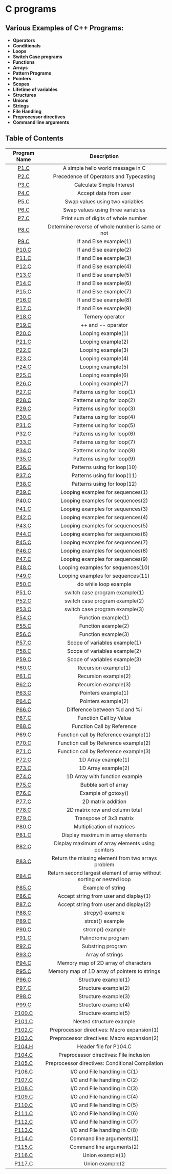 # C programs


## Various Examples of C++ Programs:

* **Operators**
* **Conditionals**
* **Loops**
* **Switch Case programs**
* **Functions**
* **Arrays**
* **Pattern Programs**
* **Pointers**
* **Scopes**
* **Lifetime of variables**
* **Structures**
* **Unions**
* **Strings**
* **File Handling**
* **Preprocessor directives**
* **Command line arguments**





## Table of Contents

| Program Name                     | Description                          |
| :-----------------------------:  | :--------------------------------:   |
|[P1.C](Programs/P1.C)             |A simple hello world message in C|
|[P2.C](Programs/P2.C)             |Precedence of Operators and Typecasting|
|[P3.C](Programs/P3.C)             |Calculate Simple Interest|
|[P4.C](Programs/P4.C)             |Accept data from user|
|[P5.C](Programs/P5.C)             |Swap values using two variables|
|[P6.C](Programs/P6.C)             |Swap values using three variables|
|[P7.C](Programs/P7.C)             |Print sum of digits of whole number|
|[P8.C](Programs/P8.C)             |Determine reverse of whole number is same or not|
|[P9.C](Programs/P9.C)             |If and Else example(1)|
|[P10.C](Programs/P10.C)           |If and Else example(2)|
|[P11.C](Programs/P11.C)           |If and Else example(3)|
|[P12.C](Programs/P12.C)           |If and Else example(4)|
|[P13.C](Programs/P13.C)           |If and Else example(5)|
|[P14.C](Programs/P14.C)           |If and Else example(6)|
|[P15.C](Programs/P15.C)           |If and Else example(7)|
|[P16.C](Programs/P16.C)           |If and Else example(8)|
|[P17.C](Programs/P17.C)           |If and Else example(9)|
|[P18.C](Programs/P18.C)           |Ternery operator|
|[P19.C](Programs/P19.C)           |++ and -- operator|
|[P20.C](Programs/P20.C)           |Looping example(1)|
|[P21.C](Programs/P21.C)           |Looping example(2)|
|[P22.C](Programs/P22.C)           |Looping example(3)|
|[P23.C](Programs/P23.C)           |Looping example(4)|
|[P24.C](Programs/P24.C)           |Looping example(5)|
|[P25.C](Programs/P25.C)           |Looping example(6)|
|[P26.C](Programs/P26.C)           |Looping example(7)|
|[P27.C](Programs/P27.C)           |Patterns using for loop(1)|
|[P28.C](Programs/P28.C)           |Patterns using for loop(2)|
|[P29.C](Programs/P29.C)           |Patterns using for loop(3)|
|[P30.C](Programs/P30.C)           |Patterns using for loop(4)|
|[P31.C](Programs/P31.C)           |Patterns using for loop(5)|
|[P32.C](Programs/P32.C)           |Patterns using for loop(6)|
|[P33.C](Programs/P33.C)           |Patterns using for loop(7)|
|[P34.C](Programs/P34.C)           |Patterns using for loop(8)|
|[P35.C](Programs/P35.C)           |Patterns using for loop(9)|
|[P36.C](Programs/P36.C)           |Patterns using for loop(10)|
|[P37.C](Programs/P37.C)           |Patterns using for loop(11)|
|[P38.C](Programs/P38.C)           |Patterns using for loop(12)|
|[P39.C](Programs/P39.C)           |Looping examples for sequences(1)|
|[P40.C](Programs/P40.C)           |Looping examples for sequences(2)|
|[P41.C](Programs/P41.C)           |Looping examples for sequences(3)|
|[P42.C](Programs/P42.C)           |Looping examples for sequences(4)|
|[P43.C](Programs/P43.C)           |Looping examples for sequences(5)|
|[P44.C](Programs/P44.C)           |Looping examples for sequences(6)|
|[P45.C](Programs/P45.C)           |Looping examples for sequences(7)|
|[P46.C](Programs/P46.C)           |Looping examples for sequences(8)|
|[P47.C](Programs/P47.C)           |Looping examples for sequences(9)|
|[P48.C](Programs/P48.C)           |Looping examples for sequences(10)|
|[P49.C](Programs/P49.C)           |Looping examples for sequences(11)|
|[P50.C](Programs/P50.C)           |do while loop example|
|[P51.C](Programs/P51.C)           |switch case program example(1)|
|[P52.C](Programs/P52.C)           |switch case program example(2)|
|[P53.C](Programs/P53.C)           |switch case program example(3)|
|[P54.C](Programs/P54.C)           |Function example(1)|
|[P55.C](Programs/P55.C)           |Function example(2)|
|[P56.C](Programs/P56.C)           |Function example(3)|
|[P57.C](Programs/P57.C)           |Scope of variables example(1)|
|[P58.C](Programs/P58.C)           |Scope of variables example(2)|
|[P59.C](Programs/P59.C)           |Scope of variables example(3)|
|[P60.C](Programs/P60.C)           |Recursion example(1)|
|[P61.C](Programs/P61.C)           |Recursion example(2)|
|[P62.C](Programs/P62.C)           |Recursion example(3)|
|[P63.C](Programs/P63.C)           |Pointers example(1)|
|[P64.C](Programs/P64.C)           |Pointers example(2)|
|[P66.C](Programs/P66.C)           |Difference between %d and %i|
|[P67.C](Programs/P67.C)           |Function Call by Value|
|[P68.C](Programs/P68.C)           |Function Call by Reference|
|[P69.C](Programs/P69.C)           |Function call by Reference example(1)|
|[P70.C](Programs/P70.C)           |Function call by Reference example(2)|
|[P71.C](Programs/P71.C)           |Function call by Reference example(3)|
|[P72.C](Programs/P72.C)           |1D Array example(1)|
|[P73.C](Programs/P73.C)           |1D Array example(2)|
|[P74.C](Programs/P74.C)           |1D Array with function example|
|[P75.C](Programs/P75.C)           |Bubble sort of array|
|[P76.C](Programs/P76.C)           |Example of gotoxy()|
|[P77.C](Programs/P77.C)           |2D matrix addition|
|[P78.C](Programs/P78.C)           |2D matrix row and column total|
|[P79.C](Programs/P79.C)           |Transpose of 3x3 matrix|
|[P80.C](Programs/P80.C)           |Multiplication of matrices|
|[P81.C](Programs/P81.C)           |Display maximum in array elements|
|[P82.C](Programs/P82.C)           |Display maximum of array elements using pointers|
|[P83.C](Programs/P83.C)           |Return the missing element from two arrays problem|
|[P84.C](Programs/P84.C)           |Return second largest element of array without sorting or nested loop|
|[P85.C](Programs/P85.C)           |Example of string|
|[P86.C](Programs/P86.C)           |Accept string from user and display(1)|
|[P87.C](Programs/P87.C)           |Accept string from user and display(2)|
|[P88.C](Programs/P88.C)           |strcpy() example|
|[P89.C](Programs/P89.C)           |strcat() example|
|[P90.C](Programs/P90.C)           |strcmp() example|
|[P91.C](Programs/P91.C)           |Palindrome program|
|[P92.C](Programs/P92.C)           |Substring program|
|[P93.C](Programs/P93.C)           |Array of strings|
|[P94.C](Programs/P94.C)           |Memory map of 2D array of characters|
|[P95.C](Programs/P95.C)           |Memory map of 1D array of pointers to strings|
|[P96.C](Programs/P96.C)           |Structure example(1)|
|[P97.C](Programs/P97.C)           |Structure example(2)|
|[P98.C](Programs/P98.C)           |Structure example(3)|
|[P99.C](Programs/P99.C)           |Structure example(4)|
|[P100.C](Programs/P100.C)         |Structure example(5)|
|[P101.C](Programs/P101.C)         |Nested structure example|
|[P102.C](Programs/P102.C)         |Preprocessor directives: Macro expansion(1)|
|[P103.C](Programs/P103.C)         |Preprocessor directives: Macro expansion(2)|
|[P104.H](Programs/P104.H)         |Header file for P104.C|
|[P104.C](Programs/P104.C)         |Preprocessor directives: File inclusion|
|[P105.C](Programs/P105.C)         |Preprocessor directives: Conditional Compilation|
|[P106.C](Programs/P106.C)         |I/O and File handling in C(1)|
|[P107.C](Programs/P107.C)         |I/O and File handling in C(2)|
|[P108.C](Programs/P108.C)         |I/O and File handling in C(3)|
|[P109.C](Programs/P109.C)         |I/O and File handling in C(4)|
|[P110.C](Programs/P110.C)         |I/O and File handling in C(5)|
|[P111.C](Programs/P111.C)         |I/O and File handling in C(6)|
|[P112.C](Programs/P112.C)         |I/O and File handling in C(7)|
|[P113.C](Programs/P113.C)         |I/O and File handling in C(8)|
|[P114.C](Programs/P114.C)         |Command line arguments(1)|
|[P115.C](Programs/P115.C)         |Command line arguments(2)|
|[P116.C](Programs/P116.C)         |Union example(1)|
|[P117.C](Programs/P117.C)         |Union example(2|
         